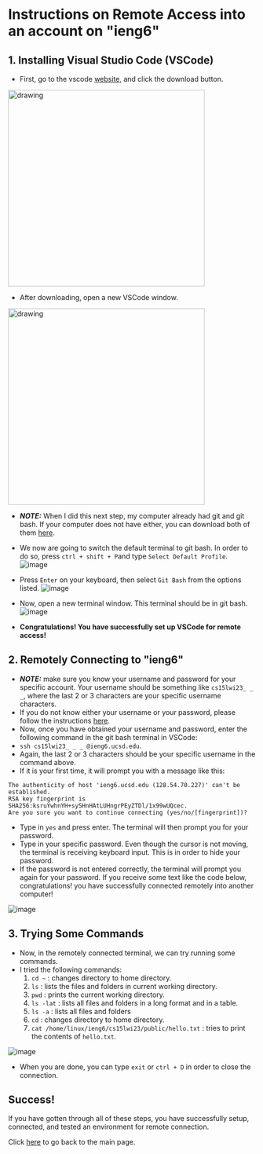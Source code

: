 # Instructions on Remote Access into an account on "ieng6"

## 1. Installing Visual Studio Code (VSCode)
- First, go to the vscode [website](https://code.visualstudio.com/), and click the download button. <br/>
<img src="https://user-images.githubusercontent.com/36450749/211910195-0732c7fb-37cd-4839-8201-39ead2903b92.png" alt="drawing" width="400">

- After downloading, open a new VSCode window. <br/>
<img src="https://user-images.githubusercontent.com/36450749/211910842-aa5105f5-5c9e-47bb-9a0c-d5987d44b8c1.png" alt="drawing" width="400">


- ***NOTE:*** When I did this next step, my computer already had git and git bash. If your computer does not have either, you can download both of them [here](https://gitforwindows.org/). 
- We now are going to switch the default terminal to git bash. In order to do so, press `ctrl + shift + P`and type `Select Default Profile`. <br/>
![image](https://user-images.githubusercontent.com/36450749/211911762-deb6dcae-c087-41ad-b694-47ebc7e59fc1.png)

- Press `Enter` on your keyboard, then select `Git Bash` from the options listed.
![image](https://user-images.githubusercontent.com/36450749/211912117-cf093ddd-7fe5-4b3f-be12-4808747fe717.png)

- Now, open a new terminal window. This terminal should be in git bash.
![image](https://user-images.githubusercontent.com/36450749/211912397-487e085e-a47b-4903-a20c-4a0b8bd6292a.png)

- **Congratulations! You have successfully set up VSCode for remote access!**

## 2. Remotely Connecting to "ieng6"
- ***NOTE:*** make sure you know your username and password for your specific account. Your username should be something like `cs15lwi23_ _ _`, where the last 2 or 3 characters are your specific username characters.
- If you do not know either your username or your password, please follow the instructions [here](https://docs.google.com/document/d/1hs7CyQeh-MdUfM9uv99i8tqfneos6Y8bDU0uhn1wqho/edit).
- Now, once you have obtained your username and password, enter the following command in the git bash terminal in VSCode: 
- `ssh cs15lwi23_ _ _ @ieng6.ucsd.edu`.
- Again, the last 2 or 3 characters should be your specific username in the command above.
- If it is your first time, it will prompt you with a message like this:
```
The authenticity of host 'ieng6.ucsd.edu (128.54.70.227)' can't be established.
RSA key fingerprint is SHA256:ksruYwhnYH+sySHnHAtLUHngrPEyZTDl/1x99wUQcec.
Are you sure you want to continue connecting (yes/no/[fingerprint])? 
```
- Type in `yes` and press enter. The terminal will then prompt you for your password.
- Type in your specific password. Even though the cursor is not moving, the terminal is receiving keyboard input. This is in order to hide your password.
- If the password is not entered correctly, the terminal will prompt you again for your password. If you receive some text like the code below, congratulations! you have successfully connected remotely into another computer!

![image](https://user-images.githubusercontent.com/36450749/211918531-4d259064-6d7b-459d-8601-c7f0640039cf.png)

## 3. Trying Some Commands
- Now, in the remotely connected terminal, we can try running some commands.
- I tried the following commands:
  1. `cd ~` : changes directory to home directory.
  2. `ls` : lists the files and folders in current working directory.
  3. `pwd` : prints the current working directory.
  4. `ls -lat` : lists all files and folders in a long format and in a table.
  5. `ls -a` : lists all files and folders
  6. `cd` : changes directory to home directory.
  7. `cat /home/linux/ieng6/cs15lwi23/public/hello.txt` : tries to print the contents of `hello.txt`.

![image](https://user-images.githubusercontent.com/36450749/211920047-389c12e3-85c3-47fe-8f7c-0ec52f9c506c.png)

- When you are done, you can type `exit` or `ctrl + D` in order to close the connection.

## Success!
If you have gotten through all of these steps, you have successfully setup, connected, and tested an environment for remote connection.


Click [here](https://gregoryweber.github.io/cse15l-lab-reports/) to go back to the main page.

